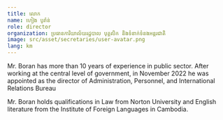 ```yaml
---
title: លោក
name: ហៀង បូរ៉ាន់
role: director
organization: ប្រធានការិយាល័យរដ្ឋបាល បុគ្គលិក និងទំនាក់ទំនងអន្តរជាតិ
image: src/asset/secretaries/user-avatar.png
lang: km
---
```


Mr. Boran has more than 10 years of experience in public sector. After working at the central level of government, in November 2022 he was appointed as the director of Administration, Personnel, and International Relations Bureau

Mr. Boran holds qualifications in Law from Norton University and English literature from the Institute of Foreign Languages in Cambodia.
